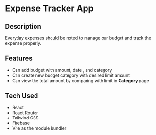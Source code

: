 # Expense Tracker App

## Description

Everyday expenses should be noted to manage our budget and track the expense properly.

## Features

- Can add budget with amount, date , and category
- Can create new budget category with desired limit amount
- Can view the total amount by comparing with limit in **Category** page

## Tech Used

- React
- React Router
- Tailwind CSS
- Firebase
- Vite as the module bundler